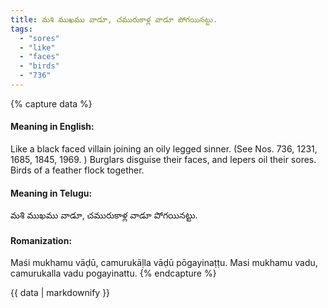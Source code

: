 ```yaml
---
title: మశి ముఖము వాడూ, చమురుకాళ్ల వాడూ పోగయినట్టు.
tags:
  - "sores"
  - "like"
  - "faces"
  - "birds"
  - "736"
---
```


{% capture data %}
#### Meaning in English:
Like a black faced villain joining an oily legged sinner.
(See Nos. 736, 1231, 1685, 1845, 1969. )
Burglars disguise their faces, and lepers oil their sores.
Birds of a feather flock together.

#### Meaning in Telugu:
మశి ముఖము వాడూ, చమురుకాళ్ల వాడూ పోగయినట్టు.

#### Romanization:
Maśi mukhamu vāḍū, camurukāḷla vāḍū pōgayinaṭṭu.
Masi mukhamu vadu, camurukalla vadu pogayinattu.
{% endcapture %}

{{ data | markdownify }}

